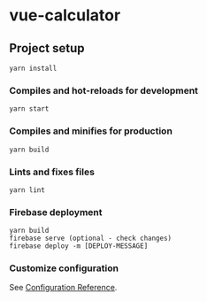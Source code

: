 # vue-calculator

## Project setup
```
yarn install
```

### Compiles and hot-reloads for development
```
yarn start
```

### Compiles and minifies for production
```
yarn build
```

### Lints and fixes files
```
yarn lint
```

### Firebase deployment
```
yarn build
firebase serve (optional - check changes)
firebase deploy -m [DEPLOY-MESSAGE]
```

### Customize configuration
See [Configuration Reference](https://cli.vuejs.org/config/).
